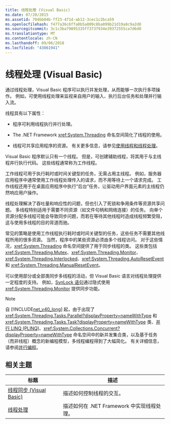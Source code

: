 ```yaml
---
title: 线程处理 (Visual Basic)
ms.date: 07/20/2015
ms.assetid: 704bb04b-ff23-471d-ab12-3cec1c2bca59
ms.openlocfilehash: f477a36c6ffa0b5a809c8ba899b21d19a8c9a2d8
ms.sourcegitcommit: 3c1c3ba79895335ff3737934e39372555ca7d6d0
ms.translationtype: MT
ms.contentlocale: zh-CN
ms.lasthandoff: 09/06/2018
ms.locfileid: "43861941"
---
```

# <a name="threading-visual-basic"></a>线程处理 (Visual Basic)
通过线程处理，Visual Basic 程序可以执行并发处理，从而能够一次执行多项操作。 例如，可使用线程处理来监视来自用户的输入、执行后台任务和处理并行输入流。  
  
 线程具有以下属性：  
  
-   程序可利用线程执行并行处理。  
  
-   The .NET Framework <xref:System.Threading> 命名空间简化了线程的使用。  
  
-   线程可共享应用程序的资源。 有关更多信息，请参见[使用线程和线程处理](../../../../standard/threading/using-threads-and-threading.md)。  
  
 Visual Basic 程序默认只有一个线程。 但是，可创建辅助线程，将其用于与主线程并行执行代码。 这些线程通常称为工作线程。  
  
 工作线程可用于执行耗时或时间关键型的任务，无需占用主线程。 例如，服务器应用程序中通常使用工作线程处理传入的请求，而不用等待上一个请求完成。 工作线程还用于在桌面应用程序中执行“后台”任务，让驱动用户界面元素的主线程仍然响应用户操作。  
  
 线程处理解决了吞吐量和响应性的问题，但也引入了死锁和争用条件等资源共享问题。 多线程特别适用于需要不同资源（如文件句柄和网络连接）的任务。 向单个资源分配多线程可能会导致同步问题，而若在等待其他线程时造成线程频繁受阻，这与使用多线程的目的背道而驰。  
  
 常见的策略是使用工作线程执行耗时或时间关键型的任务，这些任务不需要其他线程所用的很多资源。 当然，程序中的某些资源必须由多个线程访问。 对于这些情况，<xref:System.Threading> 命名空间提供了用于同步线程的类。 这些类包括 <xref:System.Threading.Mutex>、<xref:System.Threading.Monitor>、<xref:System.Threading.Interlocked>、<xref:System.Threading.AutoResetEvent> 和 <xref:System.Threading.ManualResetEvent>。  
  
 可以使用部分或全部类同步多线程的活动，但 Visual Basic 语言对线程处理提供一定程度的支持。 例如，[SynLock 语句](../../../../visual-basic/language-reference/statements/synclock-statement.md)通过隐式使用 <xref:System.Threading.Monitor> 提供同步功能。  
  
> [!NOTE]
>  自 [!INCLUDE[net_v40_long](~/includes/net-v40-long-md.md)] 起，由于出现了 <xref:System.Threading.Tasks.Parallel?displayProperty=nameWithType> 和 <xref:System.Threading.Tasks.Task?displayProperty=nameWithType> 类、[并行 LINQ (PLINQ)](../../../../standard/parallel-programming/parallel-linq-plinq.md)、<xref:System.Collections.Concurrent?displayProperty=nameWithType> 命名空间中的新并发集合类，以及基于任务（而非线程）概念的新编程模型，多线程编程得到了大幅简化。 有关详细信息，请参阅[并行编程](../../../../standard/parallel-programming/index.md)。  
  
## <a name="related-topics"></a>相关主题  
  
|标题|描述|  
|-----------|-----------------|  
|[线程同步 (Visual Basic)](../../../../visual-basic/programming-guide/concepts/threading/thread-synchronization.md)|描述如何控制线程的交互。|  
|[线程处理](../../../../standard/threading/index.md)|描述如何在 .NET Framework 中实现线程处理。|
